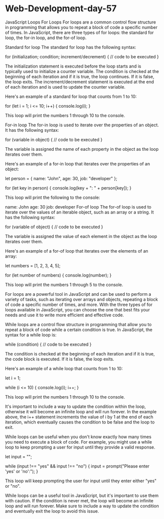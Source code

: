 # Web-Development-day-57
JavaScript Loops
For Loops
For loops are a common control flow structure in programming that allows you to repeat a block of code a specific number of times. In JavaScript, there are three types of for loops: the standard for loop, the for-in loop, and the for-of loop.

Standard for loop
The standard for loop has the following syntax:

for (initialization; condition; increment/decrement) {
  // code to be executed
}

The initialization statement is executed before the loop starts and is typically used to initialize a counter variable. The condition is checked at the beginning of each iteration and if it is true, the loop continues. If it is false, the loop exits. The increment/decrement statement is executed at the end of each iteration and is used to update the counter variable.

Here's an example of a standard for loop that counts from 1 to 10:

for (let i = 1; i <= 10; i++) {
  console.log(i);
}

This loop will print the numbers 1 through 10 to the console.

For-in loop
The for-in loop is used to iterate over the properties of an object. It has the following syntax:

for (variable in object) {
  // code to be executed
}

The variable is assigned the name of each property in the object as the loop iterates over them.

Here's an example of a for-in loop that iterates over the properties of an object:

let person = {
  name: "John",
  age: 30,
  job: "developer"
};
 
for (let key in person) {
  console.log(key + ": " + person[key]);
}

This loop will print the following to the console:

name: John
age: 30
job: developer
For-of loop
The for-of loop is used to iterate over the values of an iterable object, such as an array or a string. It has the following syntax:

for (variable of object) {
  // code to be executed
}

The variable is assigned the value of each element in the object as the loop iterates over them.

Here's an example of a for-of loop that iterates over the elements of an array:

let numbers = [1, 2, 3, 4, 5];
 
for (let number of numbers) {
  console.log(number);
}

This loop will print the numbers 1 through 5 to the console.

For loops are a powerful tool in JavaScript and can be used to perform a variety of tasks, such as iterating over arrays and objects, repeating a block of code a specific number of times, and more. With the three types of for loops available in JavaScript, you can choose the one that best fits your needs and use it to write more efficient and effective code.

While loops are a control flow structure in programming that allow you to repeat a block of code while a certain condition is true. In JavaScript, the syntax for a while loop is:

while (condition) {
  // code to be executed
}

The condition is checked at the beginning of each iteration and if it is true, the code block is executed. If it is false, the loop exits.

Here's an example of a while loop that counts from 1 to 10:

let i = 1;
 
while (i <= 10) {
  console.log(i);
  i++;
}

This loop will print the numbers 1 through 10 to the console.

It's important to include a way to update the condition within the loop, otherwise it will become an infinite loop and will run forever. In the example above, the i++ statement increments the value of i by 1 at the end of each iteration, which eventually causes the condition to be false and the loop to exit.

While loops can be useful when you don't know exactly how many times you need to execute a block of code. For example, you might use a while loop to keep prompting a user for input until they provide a valid response.

let input = "";
 
while (input !== "yes" && input !== "no") {
  input = prompt("Please enter 'yes' or 'no':");
}

This loop will keep prompting the user for input until they enter either "yes" or "no".

While loops can be a useful tool in JavaScript, but it's important to use them with caution. If the condition is never met, the loop will become an infinite loop and will run forever. Make sure to include a way to update the condition and eventually exit the loop to avoid this issue.
